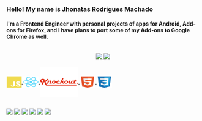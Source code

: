 ### Hello! My name is Jhonatas Rodrigues Machado
#### I'm a Frontend Engineer with personal projects of apps for Android, Add-ons for Firefox, and I have plans to port some of my Add-ons to Google Chrome as well.
<br>
<div align="center">
  <a href="https://github.com/jhonatasrm">
  <img height="180em" src="https://github-readme-stats.vercel.app/api?username=jhonatasrm&theme=gotham&show_icons=true"/>
  <img height="180em" src="https://github-readme-stats.vercel.app/api/top-langs/?username=jhonatasrm&layout=compact&langs_count=7&theme=gotham&show_icons=true"/>
</div>

<div style="display: inline_block"><br>
  <img align="center" alt="jhonatasrm-Js" height="30" width="40" src="https://raw.githubusercontent.com/devicons/devicon/master/icons/javascript/javascript-plain.svg">
  <img align="center" alt="jhonatasrm-React" height="30" width="40" src="https://raw.githubusercontent.com/devicons/devicon/master/icons/react/react-original.svg">
  <img align="center" alt="jhonatasrm-KO" height="80" width="100" src="https://github.com/devicons/devicon/blob/master/icons/knockout/knockout-plain-wordmark.svg ">
  <img align="center" alt="jhonatasrm-HTML" height="30" width="40" src="https://raw.githubusercontent.com/devicons/devicon/master/icons/html5/html5-original.svg">
  <img align="center" alt="jhonatasrm-CSS" height="30" width="40" src="https://raw.githubusercontent.com/devicons/devicon/master/icons/css3/css3-original.svg">
</div>

  ##
 
<div> 
  <a href = "mailto:jhonatasrm@gmail.com"><img src="https://img.shields.io/badge/Gmail-D14836?style=for-the-badge&logo=gmail&logoColor=white" target="_blank"></a>
  <a href="https://www.linkedin.com/in/jhonatasrm" target="_blank"><img src="https://img.shields.io/badge/-LinkedIn-%230077B5?style=for-the-badge&logo=linkedin&logoColor=white" target="_blank"></a> 
  <a href="https://calendly.com/jhonatasrm/30min" target="_blank"><img height="28" src="https://img.shields.io/badge/Calendly-006bff?style=for-the-badge&logoColor=white" target="_blank"></a>
  <a href="https://www.jhonatasrm.com" target="_blank"><img height="28" src="https://img.shields.io/badge/Website-414141?style=for-the-badge&logo=Firefox&logoColor=white" target="_blank"></a>
  <a href="https://play.google.com/store/apps/developer?id=Jhonatas+Machado" target="_blank"><img src="https://img.shields.io/badge/Google_Play-414141?style=for-the-badge&logo=google-play&logoColor=white" target="_blank"></a> 
 <a href="https://addons.mozilla.org/pt-BR/firefox/user/13670188" target="_blank"><img height="28" src="https://img.shields.io/badge/Firefox%20Addons-FF7139?style=for-the-badge&logo=Firefox-Browser&logoColor=white" target="_blank"></a>
</div>
